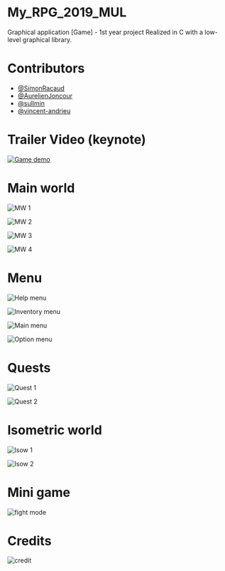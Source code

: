 # My_RPG_2019_MUL
Graphical application [Game] - 1st year project
Realized in C with a low-level graphical library.

# Contributors
  * [@SimonRacaud](https://github.com/SimonRacaud)
  * [@AurelienJoncour](https://github.com/aurelienjoncour)
  * [@sullmin](https://github.com/sullmin)
  * [@vincent-andrieu](https://github.com/vincent-andrieu)

# Trailer Video (keynote)
[![Game demo](https://img.youtube.com/vi/f1FvUEb4m4Q/0.jpg)](https://www.youtube.com/watch?v=f1FvUEb4m4Q)


# Main world
![MW 1](github/mainw1.png)

![MW 2](github/mainw2.png)

![MW 3](github/mainw3.png)

![MW 4](github/mainw4.png)

# Menu
![Help menu](github/help_menu.png)

![Inventory menu](github/inventory.png)

![Main menu](github/main_menu.png)

![Option menu](github/option_menu.png)

# Quests
![Quest 1](github/quest.png)

![Quest 2](github/quest2.png)

# Isometric world 
![Isow 1](github/isow1.png)

![Isow 2](github/isow2.png)
# Mini game
![fight mode](github/fight.png)

# Credits
![credit](github/credit.png)
